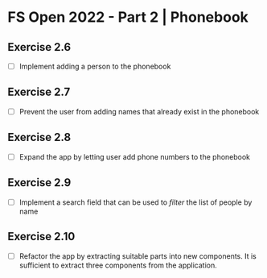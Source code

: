 # FS Open 2022 - Part 2 | Phonebook
## Exercise 2.6
- [ ] Implement adding a person to the phonebook

## Exercise 2.7
- [ ] Prevent the user from adding names that already exist in the phonebook

## Exercise 2.8
- [ ] Expand the app by letting user add phone numbers to the phonebook

## Exercise 2.9
- [ ] Implement a search field that can be used to *filter* the list of people by name

## Exercise 2.10
- [ ] Refactor the app by extracting suitable parts into new components. It is sufficient to extract three components from the application.